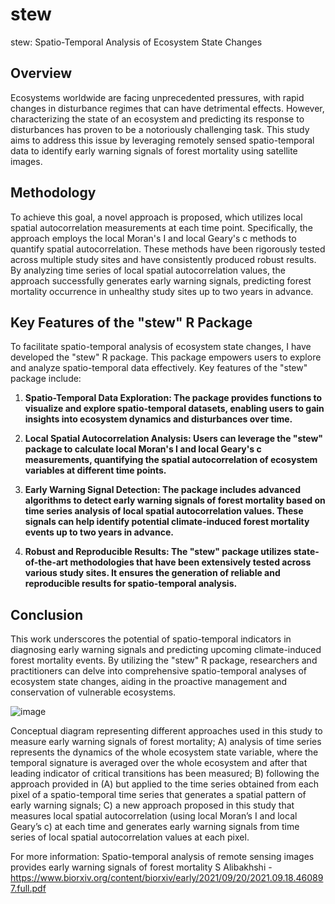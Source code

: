 # stew
stew: Spatio-Temporal Analysis of Ecosystem State Changes

## Overview
Ecosystems worldwide are facing unprecedented pressures, with rapid changes in disturbance regimes that can have detrimental effects. However, characterizing the state of an ecosystem and predicting its response to disturbances has proven to be a notoriously challenging task. This study aims to address this issue by leveraging remotely sensed spatio-temporal data to identify early warning signals of forest mortality using satellite images.

## Methodology
To achieve this goal, a novel approach is proposed, which utilizes local spatial autocorrelation measurements at each time point. Specifically, the approach employs the local Moran's I and local Geary's c methods to quantify spatial autocorrelation. These methods have been rigorously tested across multiple study sites and have consistently produced robust results. By analyzing time series of local spatial autocorrelation values, the approach successfully generates early warning signals, predicting forest mortality occurrence in unhealthy study sites up to two years in advance.

## Key Features of the "stew" R Package
To facilitate spatio-temporal analysis of ecosystem state changes, I have developed the "stew" R package. This package empowers users to explore and analyze spatio-temporal data effectively. Key features of the "stew" package include:

1. **Spatio-Temporal Data Exploration: The package provides functions to visualize and explore spatio-temporal datasets, enabling users to gain insights into ecosystem dynamics and disturbances over time.**

2. **Local Spatial Autocorrelation Analysis: Users can leverage the "stew" package to calculate local Moran's I and local Geary's c measurements, quantifying the spatial autocorrelation of ecosystem variables at different time points.**

3. **Early Warning Signal Detection: The package includes advanced algorithms to detect early warning signals of forest mortality based on time series analysis of local spatial autocorrelation values. These signals can help identify potential climate-induced forest mortality events up to two years in advance.**

4. **Robust and Reproducible Results: The "stew" package utilizes state-of-the-art methodologies that have been extensively tested across various study sites. It ensures the generation of reliable and reproducible results for spatio-temporal analysis.**

## Conclusion
This work underscores the potential of spatio-temporal indicators in diagnosing early warning signals and predicting upcoming climate-induced forest mortality events. By utilizing the "stew" R package, researchers and practitioners can delve into comprehensive spatio-temporal analyses of ecosystem state changes, aiding in the proactive management and conservation of vulnerable ecosystems.




![image](https://github.com/alibaks/stew/assets/62399942/a144ed69-4dfd-423a-92f4-f531a7ee622f)

Conceptual diagram representing different approaches used in this study to measure early warning signals of forest mortality; A) analysis of time series represents the dynamics of the whole ecosystem state variable, where the temporal signature is averaged over the whole ecosystem and after that leading indicator of critical transitions has been measured; B) following the approach provided in (A) but applied to the time series obtained from each pixel of a spatio-temporal time series that generates a spatial pattern of early warning signals; C) a new approach proposed in this study that measures local spatial autocorrelation (using local Moran’s I and local Geary’s c) at each time and generates early warning signals from time series of local spatial autocorrelation values at each pixel.


For more information: Spatio-temporal analysis of remote sensing images provides early warning signals of forest mortality
S Alibakhshi -
https://www.biorxiv.org/content/biorxiv/early/2021/09/20/2021.09.18.460897.full.pdf
